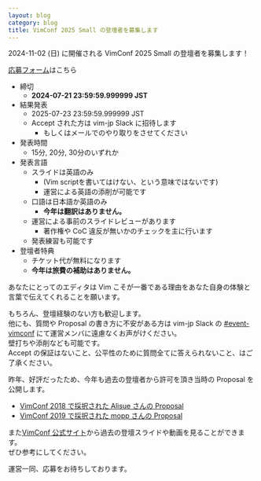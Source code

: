 ```yaml
---
layout: blog
category: blog
title: VimConf 2025 Small の登壇者を募集します
---
```


2024-11-02 (日) に開催される VimConf 2025 Small の登壇者を募集します！

[応募フォーム](https://forms.gle/7Pu4uvE4t8d9veBD6)はこちら

- 締切
  - **2024-07-21 23:59:59.999999 JST**
- 結果発表
  - 2025-07-23 23:59:59.999999 JST
  - Accept された方は vim-jp Slack に招待します
    - もしくはメールでのやり取りをさせてください
- 発表時間
  - 15分, 20分, 30分のいずれか
- 発表言語
  - スライドは英語のみ
    - (Vim scriptを書いてはけない、という意味ではないです)
    - 運営による英語の添削が可能です
  - 口語は日本語か英語のみ
    - **今年は翻訳はありません。**
  - 運営による事前のスライドレビューがあります
    - 著作権や CoC 違反が無いかのチェックを主に行います
  - 発表練習も可能です
- 登壇者特典
  - チケット代が無料になります
  - **今年は旅費の補助はありません。**

あなたにとってのエディタは Vim こそが一番である理由をあなた自身の体験と言葉で伝えてくれることを願います。

もちろん、登壇経験のない方も歓迎します。  
他にも、質問や Proposal の書き方に不安がある方は vim-jp Slack の [#event-vimconf](https://vim-jp.slack.com/archives/C07CZV6R0) にて運営メンバに遠慮なくお声がけください。  
壁打ちや添削なども可能です。  
Accept の保証はないこと、公平性のために質問全てに答えられないこと、はご了承ください。

昨年、好評だったため、今年も過去の登壇者から許可を頂き当時の Proposal を公開します。

- [VimConf 2018 で採択された Alisue さんの Proposal](https://drive.google.com/file/d/11-7bmxWYph72Er1wdUhXjqu0wWL2_Ia1/view?usp=sharing)
- [VimConf 2019 で採択された mopp さんの Proposal](https://scrapbox.io/mopp/VimConf_2019_Proposal)

また[VimConf 公式サイト](https://vimconf.org)から過去の登壇スライドや動画を見ることができます。  
ぜひ参考にしてください。

運営一同、応募をお待ちしております。
